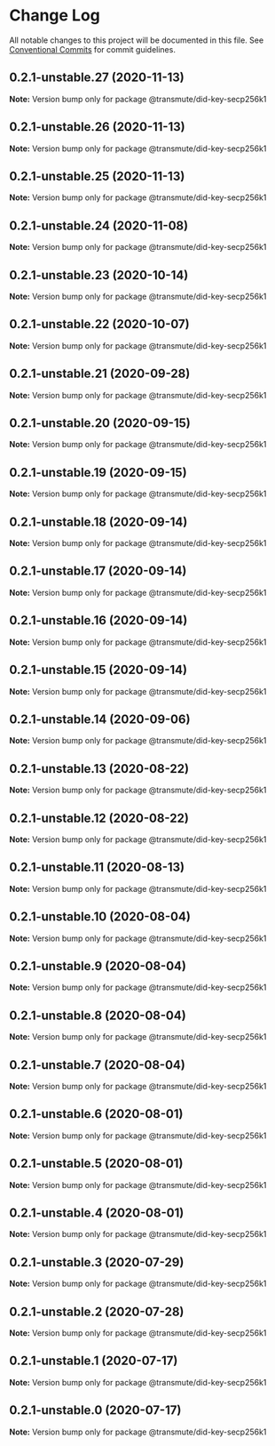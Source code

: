# Change Log

All notable changes to this project will be documented in this file.
See [Conventional Commits](https://conventionalcommits.org) for commit guidelines.

## 0.2.1-unstable.27 (2020-11-13)

**Note:** Version bump only for package @transmute/did-key-secp256k1





## 0.2.1-unstable.26 (2020-11-13)

**Note:** Version bump only for package @transmute/did-key-secp256k1





## 0.2.1-unstable.25 (2020-11-13)

**Note:** Version bump only for package @transmute/did-key-secp256k1





## 0.2.1-unstable.24 (2020-11-08)

**Note:** Version bump only for package @transmute/did-key-secp256k1





## 0.2.1-unstable.23 (2020-10-14)

**Note:** Version bump only for package @transmute/did-key-secp256k1





## 0.2.1-unstable.22 (2020-10-07)

**Note:** Version bump only for package @transmute/did-key-secp256k1





## 0.2.1-unstable.21 (2020-09-28)

**Note:** Version bump only for package @transmute/did-key-secp256k1





## 0.2.1-unstable.20 (2020-09-15)

**Note:** Version bump only for package @transmute/did-key-secp256k1





## 0.2.1-unstable.19 (2020-09-15)

**Note:** Version bump only for package @transmute/did-key-secp256k1





## 0.2.1-unstable.18 (2020-09-14)

**Note:** Version bump only for package @transmute/did-key-secp256k1





## 0.2.1-unstable.17 (2020-09-14)

**Note:** Version bump only for package @transmute/did-key-secp256k1





## 0.2.1-unstable.16 (2020-09-14)

**Note:** Version bump only for package @transmute/did-key-secp256k1





## 0.2.1-unstable.15 (2020-09-14)

**Note:** Version bump only for package @transmute/did-key-secp256k1





## 0.2.1-unstable.14 (2020-09-06)

**Note:** Version bump only for package @transmute/did-key-secp256k1





## 0.2.1-unstable.13 (2020-08-22)

**Note:** Version bump only for package @transmute/did-key-secp256k1





## 0.2.1-unstable.12 (2020-08-22)

**Note:** Version bump only for package @transmute/did-key-secp256k1





## 0.2.1-unstable.11 (2020-08-13)

**Note:** Version bump only for package @transmute/did-key-secp256k1





## 0.2.1-unstable.10 (2020-08-04)

**Note:** Version bump only for package @transmute/did-key-secp256k1





## 0.2.1-unstable.9 (2020-08-04)

**Note:** Version bump only for package @transmute/did-key-secp256k1





## 0.2.1-unstable.8 (2020-08-04)

**Note:** Version bump only for package @transmute/did-key-secp256k1





## 0.2.1-unstable.7 (2020-08-04)

**Note:** Version bump only for package @transmute/did-key-secp256k1





## 0.2.1-unstable.6 (2020-08-01)

**Note:** Version bump only for package @transmute/did-key-secp256k1





## 0.2.1-unstable.5 (2020-08-01)

**Note:** Version bump only for package @transmute/did-key-secp256k1





## 0.2.1-unstable.4 (2020-08-01)

**Note:** Version bump only for package @transmute/did-key-secp256k1





## 0.2.1-unstable.3 (2020-07-29)

**Note:** Version bump only for package @transmute/did-key-secp256k1





## 0.2.1-unstable.2 (2020-07-28)

**Note:** Version bump only for package @transmute/did-key-secp256k1





## 0.2.1-unstable.1 (2020-07-17)

**Note:** Version bump only for package @transmute/did-key-secp256k1





## 0.2.1-unstable.0 (2020-07-17)

**Note:** Version bump only for package @transmute/did-key-secp256k1
